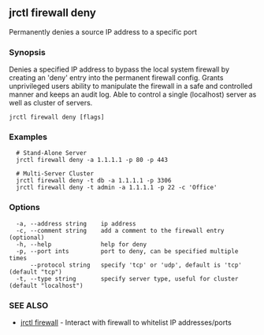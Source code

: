 ## jrctl firewall deny

Permanently denies a source IP address to a specific port

### Synopsis

Denies a specified IP address to bypass the local system firewall by creating an
'deny' entry into the permanent firewall config. Grants unprivileged users
ability to manipulate the firewall in a safe and controlled manner and keeps an
audit log. Able to control a single (localhost) server as well as cluster of
servers.

```
jrctl firewall deny [flags]
```

### Examples

```
  # Stand-Alone Server
  jrctl firewall deny -a 1.1.1.1 -p 80 -p 443
  
  # Multi-Server Cluster
  jrctl firewall deny -t db -a 1.1.1.1 -p 3306
  jrctl firewall deny -t admin -a 1.1.1.1 -p 22 -c 'Office'
```

### Options

```
  -a, --address string    ip address
  -c, --comment string    add a comment to the firewall entry (optional)
  -h, --help              help for deny
  -p, --port ints         port to deny, can be specified multiple times
      --protocol string   specify 'tcp' or 'udp', default is 'tcp' (default "tcp")
  -t, --type string       specify server type, useful for cluster (default "localhost")
```

### SEE ALSO

* [jrctl firewall](jrctl_firewall.md)	 - Interact with firewall to whitelist IP addresses/ports

